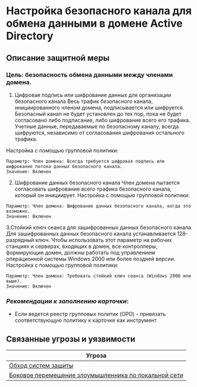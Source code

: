 # Настройка безопасного канала для обмена данными в домене Active Directory

## Описание защитной меры
### Цель: безопасность обмена данными между членами домена.

1. Цифровая подпись или шифрование данных для организации безопасного канала
Весь трафик безопасного канала, инициированного членом домена, подписывается или шифруется. Безопасный канал не будет установлен до тех пор, пока не будет согласовано либо подписание, либо шифрование всего его трафика. Учетные данные, передаваемые по безопасному каналу, всегда шифруются, независимо от согласования шифрования остального трафика.

Настройка с помощью групповой политики:
```Конфигурация компьютера\Конфигурация Windows\Параметры безопасности\Локальные политики\Параметры безопасности. 
Параметр: Член домена: Всегда требуется цифровая подпись или шифрование потока данных безопасного канала. 
Значение: Включен
```

2. Шифрование данных безопасного канала
Член домена пытается согласовать шифрование всего трафика безопасного канала, который он инициирует.
Настройка с помощью групповой политики:
```Конфигурация компьютера\Конфигурация Windows\Параметры безопасности\Локальные политики\Параметры безопасности. 
Параметр: Член домена: Шифрование данных безопасного канала, когда это возможно.
Значение: Включен
```
3.Стойкий ключ сеанса для зашифрованных данных безопасного канала
Для зашифрованных данных безопасного канала устанавливается 128-разрядный ключ.
Чтобы использовать этот параметр на рабочих станциях и серверах, входящих в домен, все контроллеры, формирующие домен, должны работать под управлением операционной системы Windows 2000 или более поздней версии.
Настройка с помощью групповой политики:
```Конфигурация компьютера\Конфигурация Windows\Параметры безопасности\Локальные политики\Параметры безопасности. 
Параметр: Член домена: Требовать стойкий ключ сеанса (Windows 2000 или выше).
Значение: Включен
```

### *Рекомендации к заполнению карточки*:
+ Если ведется реестр групповых политик (GPO) - привязать соответствующую политику к карточке как инструмент 

## Связанные угрозы и уязвимости
|Угроза|
|-|
|[Обход систем защиты](/vkr/threats/page8)|
|[Боковое перемещение злоумышленника по локальной сети](/vkr/threats/page1)|
